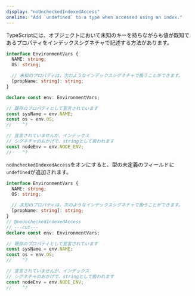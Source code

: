 ```yaml
---
display: "noUncheckedIndexedAccess"
oneline: "Add `undefined` to a type when accessed using an index."
---
```


TypeScriptには、オブジェクトにおいて未知のキーを持ちながらも値が既知であるプロパティをインデックスシグネチャで記述する方法があります。

```ts twoslash
interface EnvironmentVars {
  NAME: string;
  OS: string;

  // 未知のプロパティは、次のようなインデックスシグネチャで扱うことができます。
  [propName: string]: string;
}

declare const env: EnvironmentVars;

// 既存のプロパティとして宣言されています
const sysName = env.NAME;
const os = env.OS;
//    ^?

// 宣言されていませんが、インデックス
// シグネチャのおかげで、stringとして扱われます
const nodeEnv = env.NODE_ENV;
//    ^?
```

`noUncheckedIndexedAccess`をオンにすると、型の未定義のフィールドに`undefined`が追加されます。

```ts twoslash
interface EnvironmentVars {
  NAME: string;
  OS: string;

  // 未知のプロパティは、次のようなインデックスシグネチャで扱うことができます。
  [propName: string]: string;
}
// @noUncheckedIndexedAccess
// ---cut---
declare const env: EnvironmentVars;

// 既存のプロパティとして宣言されています
const sysName = env.NAME;
const os = env.OS;
//    ^?

// 宣言されていませんが、インデックス
// シグネチャのおかげで、stringとして扱われます
const nodeEnv = env.NODE_ENV;
//    ^?
```
